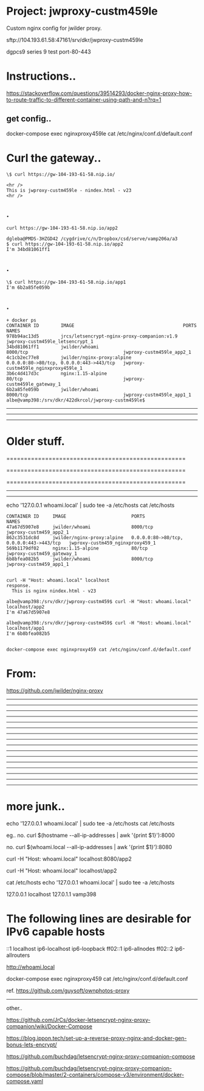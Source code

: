 # Project: jwproxy-custm459le

Custom nginx config for jwilder proxy.

sftp://104.193.61.58:47161/srv/dkr/jwproxy-custm459le

dgpcs9 series 9 test port-80-443

# Instructions..

https://stackoverflow.com/questions/39514293/docker-nginx-proxy-how-to-route-traffic-to-different-container-using-path-and-n?rq=1

## get config..

docker-compose exec nginxproxy459le cat /etc/nginx/conf.d/default.conf

# Curl the gateway..

    \$ curl https://gw-104-193-61-58.nip.io/

    <hr />
    This is jwproxy-custm459le - nindex.html - v23
    <hr />

## .

    curl https://gw-104-193-61-58.nip.io/app2

    dgleba@PMDS-3HZGD42 /cygdrive/c/n/Dropbox/csd/serve/vamp206a/a3
    $ curl https://gw-104-193-61-58.nip.io/app2
    I'm 34bd81061ff1

## .

    \$ curl https://gw-104-193-61-58.nip.io/app1
    I'm 6b2a85fe059b

## .

    + docker ps
    CONTAINER ID        IMAGE                                        PORTS                                      NAMES
    978b94ac13d5        jrcs/letsencrypt-nginx-proxy-companion:v1.9                                             jwproxy-custm459le_letsencrypt_1
    34bd81061ff1        jwilder/whoami                               8000/tcp                                   jwproxy-custm459le_app2_1
    4c1cb2ec77e8        jwilder/nginx-proxy:alpine                   0.0.0.0:80->80/tcp, 0.0.0.0:443->443/tcp   jwproxy-custm459le_nginxproxy459le_1
    3b6c4d417d3c        nginx:1.15-alpine                            80/tcp                                     jwproxy-custm459le_gateway_1
    6b2a85fe059b        jwilder/whoami                               8000/tcp                                   jwproxy-custm459le_app1_1
    albe@vamp398:/srv/dkr/422dkrcol/jwproxy-custm459le$

---

---

---

# Older stuff.

===================================================

===================================================

===================================================

---

---

echo '127.0.0.1 whoami.local' | sudo tee -a /etc/hosts
cat /etc/hosts

    CONTAINER ID     IMAGE                        PORTS                                      NAMES
    47a67d5907e8     jwilder/whoami               8000/tcp                                   jwproxy-custm459_app2_1
    862c3531dc8d     jwilder/nginx-proxy:alpine   0.0.0.0:80->80/tcp, 0.0.0.0:443->443/tcp   jwproxy-custm459_nginxproxy459_1
    569b1179df02     nginx:1.15-alpine            80/tcp                                     jwproxy-custm459_gateway_1
    6b8bfea082b5     jwilder/whoami               8000/tcp                                   jwproxy-custm459_app1_1


    curl -H "Host: whoami.local" localhost
    response.
      This is nginx nindex.html - v23

    albe@vamp398:/srv/dkr/jwproxy-custm459$ curl -H "Host: whoami.local" localhost/app2
    I'm 47a67d5907e8

    albe@vamp398:/srv/dkr/jwproxy-custm459$ curl -H "Host: whoami.local" localhost/app1
    I'm 6b8bfea082b5


    docker-compose exec nginxproxy459 cat /etc/nginx/conf.d/default.conf

# From:

https://github.com/jwilder/nginx-proxy

---

---

---

---

---

---

---

---

---

---

---

---

---

---

---

---

# more junk..

echo '127.0.0.1 whoami.local' | sudo tee -a /etc/hosts
cat /etc/hosts

eg..
no.
curl $(hostname --all-ip-addresses | awk '{print $1}'):8000

no.
curl $(whoami.local --all-ip-addresses | awk '{print $1}'):8080

curl -H "Host: whoami.local" localhost:8080/app2

curl -H "Host: whoami.local" localhost/app2

cat /etc/hosts
echo '127.0.0.1 whoami.local' | sudo tee -a /etc/hosts

127.0.0.1 localhost
127.0.1.1 vamp398

# The following lines are desirable for IPv6 capable hosts

::1 localhost ip6-localhost ip6-loopback
ff02::1 ip6-allnodes
ff02::2 ip6-allrouters

http://whoami.local

docker-compose exec nginxproxy459 cat /etc/nginx/conf.d/default.conf

ref.
https://github.com/guysoft/ownphotos-proxy

---

other..

https://github.com/JrCs/docker-letsencrypt-nginx-proxy-companion/wiki/Docker-Compose

https://blog.ippon.tech/set-up-a-reverse-proxy-nginx-and-docker-gen-bonus-lets-encrypt/

https://github.com/buchdag/letsencrypt-nginx-proxy-companion-compose

https://github.com/buchdag/letsencrypt-nginx-proxy-companion-compose/blob/master/2-containers/compose-v3/environment/docker-compose.yaml

```

```
